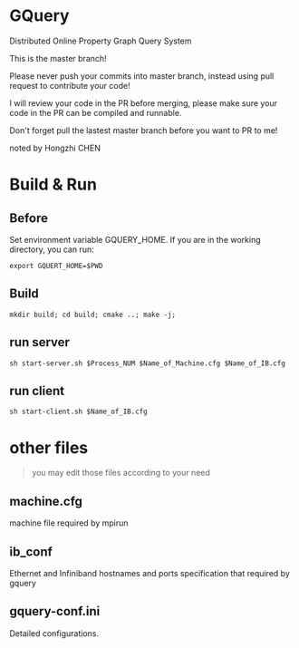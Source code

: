 # GQuery
Distributed Online Property Graph Query System

This is the master branch!

Please never push your commits into master branch, instead using pull request to contribute your code!

I will review your code in the PR before merging, please make sure your code in the PR can be compiled and runnable.

Don't forget pull the lastest master branch before you want to PR to me!

noted by Hongzhi CHEN

# Build & Run

## Before

Set environment variable GQUERY_HOME. If you are in the working directory, you can run:
```
export GQUERT_HOME=$PWD
```

## Build

```
mkdir build; cd build; cmake ..; make -j;
```

## run server

```
sh start-server.sh $Process_NUM $Name_of_Machine.cfg $Name_of_IB.cfg
```

## run client

```
sh start-client.sh $Name_of_IB.cfg
```

# other files

> you may edit those files according to your need

## machine.cfg

machine file required by mpirun

## ib_conf

Ethernet and Infiniband hostnames and ports specification that required by gquery

## gquery-conf.ini

Detailed configurations.
